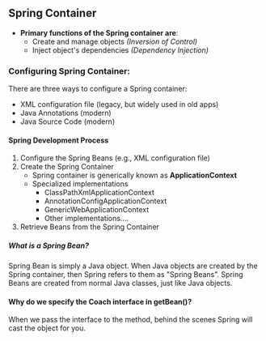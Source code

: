 ## Spring Container
* **Primary functions of the Spring container are**:
  * Create and manage objects *(Inversion of Control)*
  * Inject object's dependencies *(Dependency Injection)*

### Configuring Spring Container: 
There are three ways to configure a Spring container:
* XML configuration file (legacy, but widely used in old apps)
* Java Annotations (modern)
* Java Source Code (modern)

#### Spring Development Process
1. Configure the Spring Beans (e.g., XML configuration file)
2. Create the Spring Container
   * Spring container is generically known as **ApplicationContext**
   * Specialized implementations
     * ClassPathXmlApplicationContext
     * AnnotationConfigApplicationContext
     * GenericWebApplicationContext
     * Other implementations....
3. Retrieve Beans from the Spring Container

##### What is a Spring Bean?
Spring Bean is simply a Java object. When Java objects are created by the Spring container, 
then Spring refers to them as "Spring Beans". Spring Beans are created from normal Java classes, 
just like Java objects.
#### Why do we specify the Coach interface in getBean()?
When we pass the interface to the method, behind the scenes Spring will cast the object for you. 
